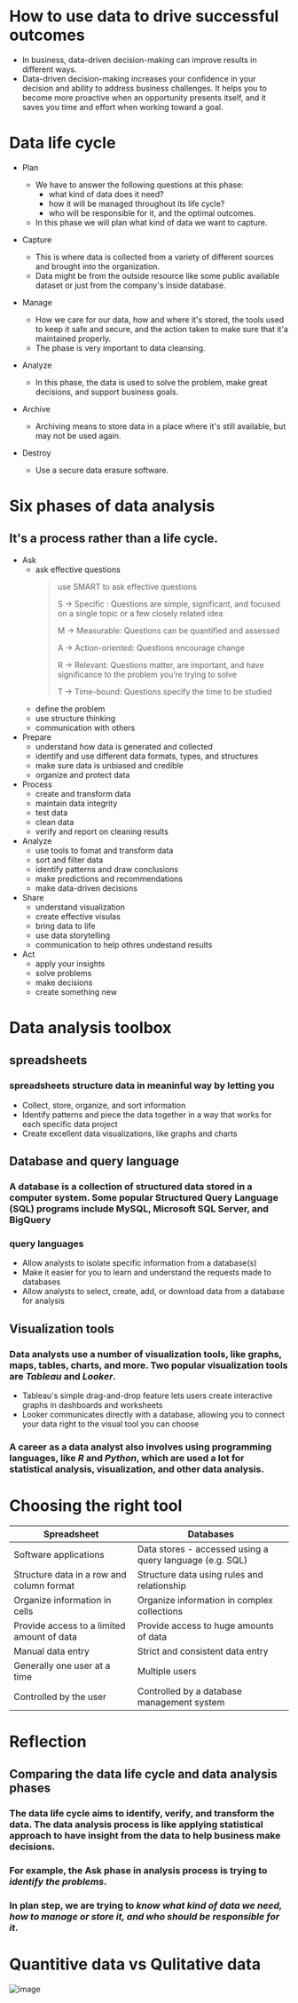 # How to use data to drive successful outcomes
- In business, data-driven decision-making can improve results in different ways.
- Data-driven decision-making increases your confidence in your decision and ability to address business challenges. It helps you to become more proactive when an opportunity presents itself, and it saves you time and effort when working toward a goal.

# Data life cycle
- Plan
  - We have to answer the following questions at this phase:
    - what kind of data does it need?
    - how it will be managed throughout its life cycle?
    - who will be responsible for it, and the optimal outcomes.
  - In this phase we will plan what kind of data we want to capture.
  
- Capture
  - This is where data is collected from a variety of different sources and 
brought into the organization.
  - Data might be from the outside resource like some public available dataset or just from the company's inside database.
- Manage
  - How we care for our data, how and where it's stored, the tools used to keep it safe and secure, and the action taken to make sure that it'a maintained properly.
  - The phase is very important to data cleansing.
- Analyze
  - In this phase, the data is used to solve the problem, make great decisions, and support business goals.
- Archive
  - Archiving means to store data in a place where it's still available, but may not be used again.
- Destroy
  - Use a secure data erasure software.

# Six phases of data analysis
## It's a process rather than a life cycle.
- Ask
  - ask effective questions
    > use SMART to ask effective questions
    > 
    > S -> Specific : Questions are simple, significant, and focused on a single topic or a few closely related idea
    > 
    > M -> Measurable: Questions can be quantified and assessed
    > 
    > A -> Action-oriented: Questions encourage change
    > 
    > R -> Relevant: Questions matter, are important, and have significance to the problem you’re trying to solve
    > 
    > T -> Time-bound: Questions specify the time to be studied
  - define the problem
  - use structure thinking
  - communication with others
- Prepare
  - understand  how data is generated and collected
  - identify and use different data formats, types, and structures
  - make sure data is unbiased and credible
  - organize and protect data
- Process
  - create and transform data
  - maintain data integrity
  - test data
  - clean data
  - verify and report on cleaning results 
- Analyze
  - use tools to fomat and transform data
  - sort and filter data
  - identify patterns and draw conclusions
  - make predictions and recommendations
  - make data-driven decisions 
- Share
  - understand visualization
  - create effective visulas
  - bring data to life
  - use data storytelling
  - communication to help othres undestand results
- Act
  - apply your insights
  - solve problems
  - make decisions
  - create something new
# Data analysis toolbox
## spreadsheets
### spreadsheets structure data in meaninful way by letting you
- Collect, store, organize, and sort information
- Identify patterns and piece the data together in a way that works for each specific data project
- Create excellent data visualizations, like graphs and charts
## Database and query language
### A database is a collection of structured data stored in a computer system. Some popular Structured Query Language (SQL) programs include MySQL, Microsoft SQL Server, and BigQuery
### query languages 
- Allow analysts to isolate specific information from a database(s)
- Make it easier for you to learn and understand the requests made to databases
- Allow analysts to select, create, add, or download data from a database for analysis
## Visualization tools
### Data analysts use a number of visualization tools, like graphs, maps, tables, charts, and more. Two popular visualization tools are ***Tableau*** and ***Looker***.
- Tableau's simple drag-and-drop feature lets users create interactive graphs in dashboards and worksheets 
- Looker communicates directly with a database, allowing you to connect your data right to the visual tool you can choose
### A career as a data analyst also involves using programming languages, like ***R*** and ***Python***, which are used a lot for statistical analysis, visualization, and other data analysis.
# Choosing the right tool
| Spreadsheet | Databases |
|-------------|-----------|
|Software applications |Data stores - accessed using a query language (e.g. SQL)|
|Structure data in a row and column format|Structure data using rules and relationship|
|Organize information in cells|Organize information in complex collections|
|Provide access to a limited amount of data|Provide access to huge amounts of data|
|Manual data entry|Strict and consistent data entry|
|Generally one user at a time|Multiple users |
|Controlled by the user |Controlled by a database management system|
# Reflection
## Comparing the data life cycle and data analysis phases
### The data life cycle aims to identify, verify, and transform the data. The data analysis process is like applying statistical approach to have insight from the data to help business make decisions. 
### For example, the Ask phase in analysis process is trying to ***identify the problems***. 
### In plan step, we are trying to ***know what kind of data we need, how to manage or store it, and who should be responsible for it***. 

# Quantitive data vs Qulitative data
![image](https://github.com/fxhuang0617/Google_data_analyst/blob/main/Foundation/kcoM3jvKRwaKDN47ypcGEg_0e94cc13f6c148479406a8b1021c6cea_DA_C2M2L2R2.png)


